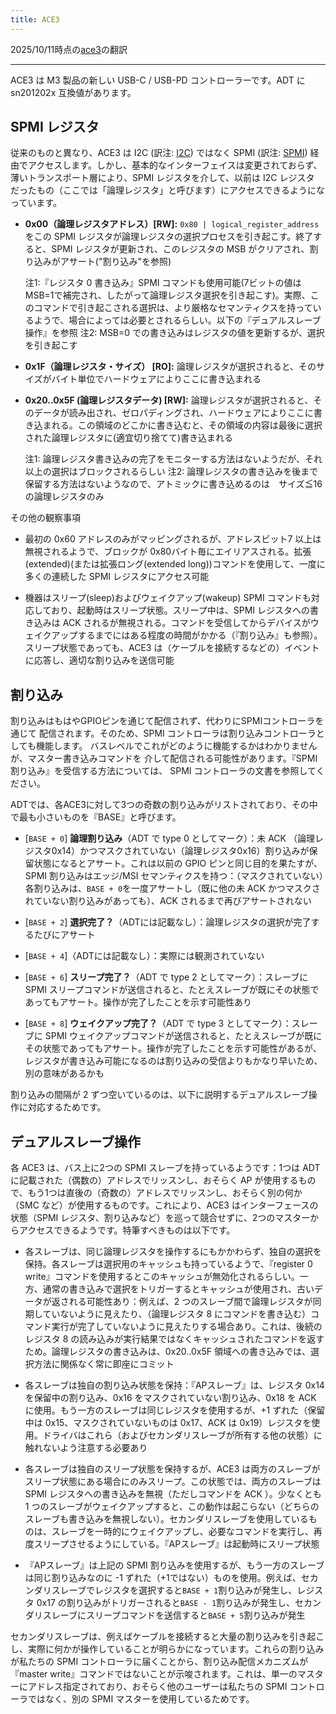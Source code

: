 ```yaml
---
title: ACE3
---
```


2025/10/11時点の[ace3](https://github.com/AsahiLinux/docs/blob/main/docs/hw/peripherals/ace3.md)の翻訳

---
ACE3 は M3 製品の新しい USB-C / USB-PD コントローラーです。ADT に sn201202x 互換値があります。

## SPMI レジスタ

従来のものと異なり、ACE3 は I2C (訳注: [I2C](https://ja.wikipedia.org/wiki/I2C)) ではなく SPMI (訳注: [SPMI](https://en.wikipedia.org/wiki/System_Power_Management_Interface)) 
経由でアクセスします。しかし、基本的なインターフェイスは変更されておらず、薄いトランスポート層により、SPMI レジスタを介して、以前は I2C レジスタ
だったもの（ここでは「論理レジスタ」と呼びます）にアクセスできるようになっています。

- **0x00（論理レジスタアドレス）[RW]:** `0x80 | logical_register_address`をこの SPMI レジスタが論理レジスタの選択プロセスを引き起こす。終了すると、SPMI レジスタが更新され、このレジスタの MSB がクリアされ、割り込みがアサート("割り込み"を参照)

  注1:『レジスタ 0 書き込み』SPMI コマンドも使用可能(7ビットの値はMSB=1で補完され、したがって論理レジスタ選択を引き起こす)。実際、このコマンドで引き起こされる選択は、より厳格なセマンティクスを持っているようで、場合によっては必要とされるらしい。以下の『デュアルスレーブ操作』を参照
  注2: MSB=0 での書き込みはレジスタの値を更新するが、選択を引き起こす

- **0x1F（論理レジスタ・サイズ） [RO]:** 論理レジスタが選択されると、そのサイズがバイト単位でハードウェアによりここに書き込まれる

- **0x20..0x5F (論理レジスタデータ) [RW]:** 論理レジスタが選択されると、そのデータが読み出され、ゼロパディングされ、ハードウェアによりここに書き込まれる。この領域のどこかに書き込むと、その領域の内容は最後に選択された論理レジスタに(適宜切り捨てて)書き込まれる

  注1: 論理レジスタ書き込みの完了をモニターする方法はないようだが、それ以上の選択はブロックされるらしい
  注2: 論理レジスタの書き込みを後まで保留する方法はないようなので、アトミックに書き込めるのは　サイズ≦16 の論理レジスタのみ

その他の観察事項

- 最初の 0x60 アドレスのみがマッピングされるが、アドレスビット7 以上は無視されるようで、ブロックが 0x80バイト毎にエイリアスされる。拡張(extended)(または拡張ロング(extended long))コマンドを使用して、一度に多くの連続した SPMI レジスタにアクセス可能

- 機器はスリープ(sleep)およびウェイクアップ(wakeup) SPMI コマンドも対応しており、起動時はスリープ状態。スリープ中は、SPMI レジスタへの書き込みは ACK されるが無視される。コマンドを受信してからデバイスがウェイクアップするまでにはある程度の時間がかかる（『割り込み』も参照）。スリープ状態であっても、ACE3 は（ケーブルを接続するなどの）イベントに応答し、適切な割り込みを送信可能

## 割り込み
割り込みはもはやGPIOピンを通じて配信されず、代わりにSPMIコントローラを通じて
配信されます。そのため、SPMI コントローラは割り込みコントローラとしても機能します。
バスレベルでこれがどのように機能するかはわかりませんが、マスター書き込みコマンドを
介して配信される可能性があります。『SPMI 割り込み』を受信する方法については、
SPMI コントローラの文書を参照してください。

ADTでは、各ACE3に対して3つの奇数の割り込みがリストされており、その中で最も小さいものを『BASE』と呼びます。

- [`BASE + 0`] **論理割り込み**（ADT で type 0 としてマーク）：未 ACK （論理レジスタ0x14）かつマスクされていない（論理レジスタ0x16）割り込みが保留状態になるとアサート。これは以前の GPIO ピンと同じ目的を果たすが、SPMI 割り込みはエッジ/MSI セマンティクスを持つ：（マスクされていない）各割り込みは、`BASE + 0`を一度アサートし（既に他の未 ACK かつマスクされていない割り込みがあっても）、ACK されるまで再びアサートされない

- [`BASE + 2`] **選択完了？**（ADTには記載なし）：論理レジスタの選択が完了するたびにアサート

- [`BASE + 4`]（ADTには記載なし）：実際には観測されていない

- [`BASE + 6`] **スリープ完了？**（ADT で type 2 としてマーク）：スレーブに SPMI スリープコマンドが送信されると、たとえスレーブが既にその状態であってもアサート。操作が完了したことを示す可能性あり

- [`BASE + 8`] **ウェイクアップ完了？**（ADT で type 3 としてマーク）：スレーブに SPMI ウェイクアップコマンドが送信されると、たとえスレーブが既にその状態であってもアサート。操作が完了したことを示す可能性があるが、レジスタが書き込み可能になるのは割り込みの受信よりもかなり早いため、別の意味があるかも

割り込みの間隔が 2 ずつ空いているのは、以下に説明するデュアルスレーブ操作に対応するためです。

## デュアルスレーブ操作

各 ACE3 は、バス上に2つの SPMI スレーブを持っているようです：1つは ADT に記載された（偶数の）アドレスでリッスンし、おそらく AP が使用するもので、もう1つは直後の（奇数の）アドレスでリッスンし、おそらく別の何か（SMC など）が使用するものです。これにより、ACE3 はインターフェースの状態（SPMI レジスタ、割り込みなど）を巡って競合せずに、2つのマスターからアクセスできるようです。特筆すべきものは以下です。

- 各スレーブは、同じ論理レジスタを操作するにもかかわらず、独自の選択を保持。各スレーブは選択用のキャッシュも持っているようで、『register 0 write』コマンドを使用するとこのキャッシュが無効化されるらしい。一方、通常の書き込みで選択をトリガーするとキャッシュが使用され、古いデータが返される可能性あり：例えば、2 つのスレーブ間で論理レジスタが同期していないように見えたり、（論理レジスタ 8 にコマンドを書き込む）コマンド実行が完了していないように見えたりする場合あり。これは、後続のレジスタ 8 の読み込みが実行結果ではなくキャッシュされたコマンドを返すため。論理レジスタの書き込みは、0x20..0x5F 領域への書き込みでは、選択方法に関係なく常に即座にコミット

- 各スレーブは独自の割り込み状態を保持：『APスレーブ』は、レジスタ 0x14 を保留中の割り込み、0x16 をマスクされていない割り込み、0x18 を ACK に使用。もう一方のスレーブは同じレジスタを使用するが、+1 ずれた（保留中は 0x15、マスクされていないものは 0x17、ACK は 0x19）レジスタを使用。ドライバはこれら（およびセカンダリスレーブが所有する他の状態）に触れないよう注意する必要あり

- 各スレーブは独自のスリープ状態を保持するが、ACE3 は両方のスレーブがスリープ状態にある場合にのみスリープ。この状態では、両方のスレーブは SPMI レジスタへの書き込みを無視（ただしコマンドを ACK ）。少なくとも 1 つのスレーブがウェイクアップすると、この動作は起こらない（どちらのスレーブも書き込みを無視しない）。セカンダリスレーブを使用しているものは、スレーブを一時的にウェイクアップし、必要なコマンドを実行し、再度スリープさせるようにしている。『APスレーブ』は起動時にスリープ状態

- 『APスレーブ』は上記の SPMI 割り込みを使用するが、もう一方のスレーブは同じ割り込みなのに -1 ずれた（+1ではない）ものを使用。例えば、セカンダリスレーブでレジスタを選択すると`BASE + 1`割り込みが発生し、レジスタ 0x17 の割り込みがトリガーされると`BASE - 1`割り込みが発生し、セカンダリスレーブにスリープコマンドを送信すると`BASE + 5`割り込みが発生

セカンダリスレーブは、例えばケーブルを接続すると大量の割り込みを引き起こし、実際に何かが操作していることが明らかになっています。これらの割り込みが私たちの SPMI コントローラに届くことから、割り込み配信メカニズムが『master write』コマンドではないことが示唆されます。これは、単一のマスターにアドレス指定されており、おそらく他のユーザーは私たちの SPMI コントローラではなく、別の SPMI マスターを使用しているためです。
